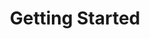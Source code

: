 ---
title: "Getting Started"
linkTitle: "Getting Started"
weight: 10
simple_list: true
type: docs
description: "This section provides Getting Started provides a high-level overview of Viam, Viam installation instructions, and the Robot configuration file."
---